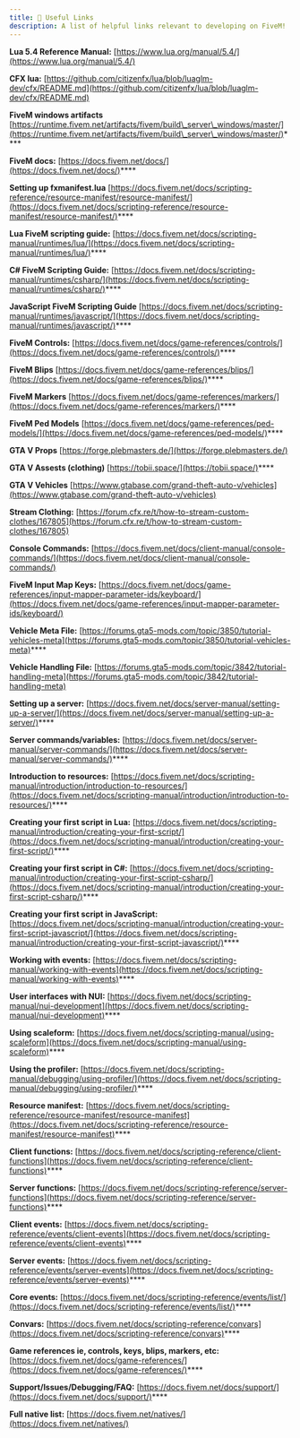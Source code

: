 ```yaml
---
title: 🔗 Useful Links
description: A list of helpful links relevant to developing on FiveM!
---
```


**Lua 5.4 Reference Manual:** [https://www.lua.org/manual/5.4/](https://www.lua.org/manual/5.4/)

**CFX lua:** [https://github.com/citizenfx/lua/blob/luaglm-dev/cfx/README.md](https://github.com/citizenfx/lua/blob/luaglm-dev/cfx/README.md)

**FiveM windows artifacts** [https://runtime.fivem.net/artifacts/fivem/build\_server\_windows/master/](https://runtime.fivem.net/artifacts/fivem/build\_server\_windows/master/)****

**FiveM docs:** [https://docs.fivem.net/docs/](https://docs.fivem.net/docs/)****

**Setting up fxmanifest.lua** [https://docs.fivem.net/docs/scripting-reference/resource-manifest/resource-manifest/](https://docs.fivem.net/docs/scripting-reference/resource-manifest/resource-manifest/)****

**Lua FiveM scripting guide:** [https://docs.fivem.net/docs/scripting-manual/runtimes/lua/](https://docs.fivem.net/docs/scripting-manual/runtimes/lua/)****

**C# FiveM Scripting Guide:** [https://docs.fivem.net/docs/scripting-manual/runtimes/csharp/](https://docs.fivem.net/docs/scripting-manual/runtimes/csharp/)****

**JavaScript FiveM Scripting Guide** [https://docs.fivem.net/docs/scripting-manual/runtimes/javascript/](https://docs.fivem.net/docs/scripting-manual/runtimes/javascript/)****

**FiveM Controls:** [https://docs.fivem.net/docs/game-references/controls/](https://docs.fivem.net/docs/game-references/controls/)****

**FiveM Blips** [https://docs.fivem.net/docs/game-references/blips/](https://docs.fivem.net/docs/game-references/blips/)****

**FiveM Markers** [https://docs.fivem.net/docs/game-references/markers/](https://docs.fivem.net/docs/game-references/markers/)****

**FiveM Ped Models** [https://docs.fivem.net/docs/game-references/ped-models/](https://docs.fivem.net/docs/game-references/ped-models/)****

**GTA V Props** [https://forge.plebmasters.de/](https://forge.plebmasters.de/)

**GTA V Assests (clothing)** [https://tobii.space/](https://tobii.space/)****

**GTA V Vehicles** [https://www.gtabase.com/grand-theft-auto-v/vehicles](https://www.gtabase.com/grand-theft-auto-v/vehicles)

**Stream Clothing:** [https://forum.cfx.re/t/how-to-stream-custom-clothes/167805](https://forum.cfx.re/t/how-to-stream-custom-clothes/167805)

**Console Commands:** [https://docs.fivem.net/docs/client-manual/console-commands/](https://docs.fivem.net/docs/client-manual/console-commands/)

**FiveM Input Map Keys:** [https://docs.fivem.net/docs/game-references/input-mapper-parameter-ids/keyboard/](https://docs.fivem.net/docs/game-references/input-mapper-parameter-ids/keyboard/)

**Vehicle Meta File:** [https://forums.gta5-mods.com/topic/3850/tutorial-vehicles-meta](https://forums.gta5-mods.com/topic/3850/tutorial-vehicles-meta)****

**Vehicle Handling File:** [https://forums.gta5-mods.com/topic/3842/tutorial-handling-meta](https://forums.gta5-mods.com/topic/3842/tutorial-handling-meta)

**Setting up a server:** [https://docs.fivem.net/docs/server-manual/setting-up-a-server/](https://docs.fivem.net/docs/server-manual/setting-up-a-server/)****

**Server commands/variables:** [https://docs.fivem.net/docs/server-manual/server-commands/](https://docs.fivem.net/docs/server-manual/server-commands/)****

**Introduction to resources:** [https://docs.fivem.net/docs/scripting-manual/introduction/introduction-to-resources/](https://docs.fivem.net/docs/scripting-manual/introduction/introduction-to-resources/)****

**Creating your first script in Lua:** [https://docs.fivem.net/docs/scripting-manual/introduction/creating-your-first-script/](https://docs.fivem.net/docs/scripting-manual/introduction/creating-your-first-script/)****

**Creating your first script in C#:** [https://docs.fivem.net/docs/scripting-manual/introduction/creating-your-first-script-csharp/](https://docs.fivem.net/docs/scripting-manual/introduction/creating-your-first-script-csharp/)****

**Creating your first script in JavaScript:** [https://docs.fivem.net/docs/scripting-manual/introduction/creating-your-first-script-javascript/](https://docs.fivem.net/docs/scripting-manual/introduction/creating-your-first-script-javascript/)****

**Working with events:** [https://docs.fivem.net/docs/scripting-manual/working-with-events](https://docs.fivem.net/docs/scripting-manual/working-with-events)****

**User interfaces with NUI:** [https://docs.fivem.net/docs/scripting-manual/nui-development](https://docs.fivem.net/docs/scripting-manual/nui-development)****

**Using scaleform:** [https://docs.fivem.net/docs/scripting-manual/using-scaleform](https://docs.fivem.net/docs/scripting-manual/using-scaleform)****

**Using the profiler:** [https://docs.fivem.net/docs/scripting-manual/debugging/using-profiler/](https://docs.fivem.net/docs/scripting-manual/debugging/using-profiler/)****

**Resource manifest:** [https://docs.fivem.net/docs/scripting-reference/resource-manifest/resource-manifest](https://docs.fivem.net/docs/scripting-reference/resource-manifest/resource-manifest)****

**Client functions:** [https://docs.fivem.net/docs/scripting-reference/client-functions](https://docs.fivem.net/docs/scripting-reference/client-functions)****

**Server functions:** [https://docs.fivem.net/docs/scripting-reference/server-functions](https://docs.fivem.net/docs/scripting-reference/server-functions)****

**Client events:** [https://docs.fivem.net/docs/scripting-reference/events/client-events](https://docs.fivem.net/docs/scripting-reference/events/client-events)****

**Server events:** [https://docs.fivem.net/docs/scripting-reference/events/server-events](https://docs.fivem.net/docs/scripting-reference/events/server-events)****

**Core events:** [https://docs.fivem.net/docs/scripting-reference/events/list/](https://docs.fivem.net/docs/scripting-reference/events/list/)****

**Convars:** [https://docs.fivem.net/docs/scripting-reference/convars](https://docs.fivem.net/docs/scripting-reference/convars)****

**Game references ie, controls, keys, blips, markers, etc:** [https://docs.fivem.net/docs/game-references/](https://docs.fivem.net/docs/game-references/)****

**Support/Issues/Debugging/FAQ:** [https://docs.fivem.net/docs/support/](https://docs.fivem.net/docs/support/)****

**Full native list:** [https://docs.fivem.net/natives/](https://docs.fivem.net/natives/)
